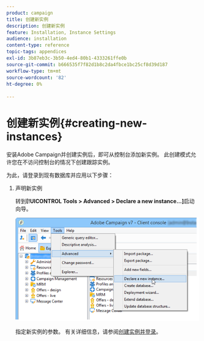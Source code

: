 ```yaml
---
product: campaign
title: 创建新实例
description: 创建新实例
feature: Installation, Instance Settings
audience: installation
content-type: reference
topic-tags: appendices
exl-id: 3b87eb3c-3b50-4ed4-80b1-4333261ffe0b
source-git-commit: b666535f7f82d1b8c2da4fbce1bc25cf8d39d187
workflow-type: tm+mt
source-wordcount: '82'
ht-degree: 0%

---
```


# 创建新实例{#creating-new-instances}



安装Adobe Campaign并创建实例后，即可从控制台添加新实例。 此创建模式允许您在不访问控制台的情况下创建跟踪实例。

为此，请登录到现有数据库并应用以下步骤：

1. 声明新实例

   转到&#x200B;**[!UICONTROL Tools > Advanced > Declare a new instance...]**&#x200B;启动向导。

   ![](assets/s_ncs_install_declare_instance_menu.png)

   指定新实例的参数。 有关详细信息，请参阅[创建实例并登录](../../installation/using/creating-an-instance-and-logging-on.md)。
